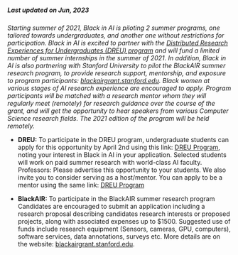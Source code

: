 ##### Last updated on Jun, 2023

*Starting summer of 2021, Black in AI is piloting 2 summer programs, one tailored towards undergraduates, and another one without restrictions for participation. Black in AI is excited to partner with the [Distributed Research Experiences for Undergraduates (DREU) program](https://cra.org/cra-wp/dreu/) and will fund a limited number of summer internships in the summer of 2021. In addition, Black in AI is also partnering with Stanford University to pilot the BlackAIR summer research program, to provide research support, mentorship, and exposure to program participants: [blackairgrant.stanford.edu](https://blackairgrant.stanford.edu). Black women at various stages of AI research experience are encouraged to apply. Program participants will be matched with a research mentor whom they will regularly meet (remotely) for research guidance over the course of the grant, and will get the opportunity to hear speakers from various Computer Science research fields. The 2021 edition of the program will be held remotely.*


- **DREU:** To participate in the DREU program, undergraduate students can apply for this opportunity by April 2nd using this link: [DREU Program](https://www.abstractscorecard.com/cfp/submit/login.asp?EventKey=CJIOVPPD), noting your interest in Black in AI in your application. Selected students will work on paid summer research with world-class AI faculty. Professors: Please advertise this opportunity to your students. We also invite you to consider serving as a host/mentor. You can apply to be a mentor using the same link: [DREU Program](https://www.abstractscorecard.com/cfp/submit/login.asp?EventKey=CJIOVPPD)

- **BlackAIR:** To participate in the BlackAIR summer research program Candidates are encouraged to submit an application including a research proposal describing candidates research interests or proposed projects, along with associated expenses up to $1500. Suggested use of funds include research equipment (Sensors, cameras, GPU, computers), software services, data annotations, surveys etc. More details are on the website: [blackairgrant.stanford.edu](https://blackairgrant.stanford.edu/). 
